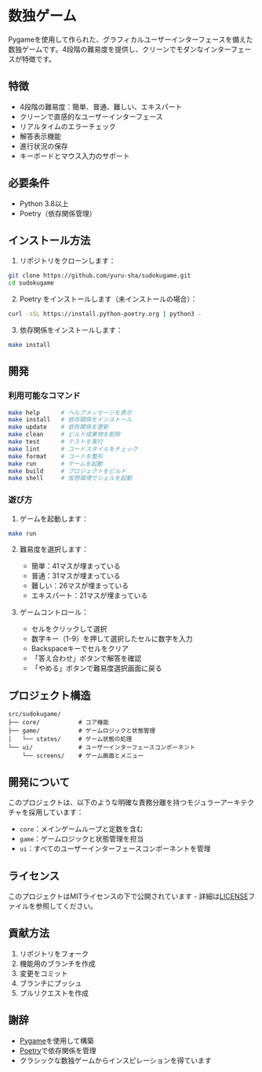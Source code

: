 # 数独ゲーム

Pygameを使用して作られた、グラフィカルユーザーインターフェースを備えた数独ゲームです。4段階の難易度を提供し、クリーンでモダンなインターフェースが特徴です。

## 特徴

- 4段階の難易度：簡単、普通、難しい、エキスパート
- クリーンで直感的なユーザーインターフェース
- リアルタイムのエラーチェック
- 解答表示機能
- 進行状況の保存
- キーボードとマウス入力のサポート

## 必要条件

- Python 3.8以上
- Poetry（依存関係管理）

## インストール方法

1. リポジトリをクローンします：
```bash
git clone https://github.com/yuru-sha/sudokugame.git
cd sudokugame
```

2. Poetry をインストールします（未インストールの場合）：
```bash
curl -sSL https://install.python-poetry.org | python3 -
```

3. 依存関係をインストールします：
```bash
make install
```

## 開発

### 利用可能なコマンド

```bash
make help      # ヘルプメッセージを表示
make install   # 依存関係をインストール
make update    # 依存関係を更新
make clean     # ビルド成果物を削除
make test      # テストを実行
make lint      # コードスタイルをチェック
make format    # コードを整形
make run       # ゲームを起動
make build     # プロジェクトをビルド
make shell     # 仮想環境でシェルを起動
```

### 遊び方

1. ゲームを起動します：
```bash
make run
```

2. 難易度を選択します：
   - 簡単：41マスが埋まっている
   - 普通：31マスが埋まっている
   - 難しい：26マスが埋まっている
   - エキスパート：21マスが埋まっている

3. ゲームコントロール：
   - セルをクリックして選択
   - 数字キー（1-9）を押して選択したセルに数字を入力
   - Backspaceキーでセルをクリア
   - 「答え合わせ」ボタンで解答を確認
   - 「やめる」ボタンで難易度選択画面に戻る

## プロジェクト構造

```
src/sudokugame/
├── core/           # コア機能
├── game/           # ゲームロジックと状態管理
│   └── states/     # ゲーム状態の処理
└── ui/             # ユーザーインターフェースコンポーネント
    └── screens/    # ゲーム画面とメニュー
```

## 開発について

このプロジェクトは、以下のような明確な責務分離を持つモジュラーアーキテクチャを採用しています：
- `core`：メインゲームループと定数を含む
- `game`：ゲームロジックと状態管理を担当
- `ui`：すべてのユーザーインターフェースコンポーネントを管理

## ライセンス

このプロジェクトはMITライセンスの下で公開されています - 詳細は[LICENSE](LICENSE)ファイルを参照してください。

## 貢献方法

1. リポジトリをフォーク
2. 機能用のブランチを作成
3. 変更をコミット
4. ブランチにプッシュ
5. プルリクエストを作成

## 謝辞

- [Pygame](https://www.pygame.org/)を使用して構築
- [Poetry](https://python-poetry.org/)で依存関係を管理
- クラシックな数独ゲームからインスピレーションを得ています 